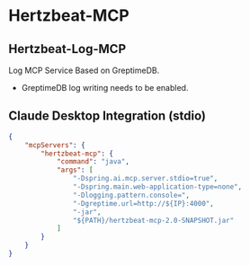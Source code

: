 # Hertzbeat-MCP

## Hertzbeat-Log-MCP

Log MCP Service Based on GreptimeDB.

- GreptimeDB log writing needs to be enabled.

## Claude Desktop Integration (stdio)

```json
{
    "mcpServers": {
        "hertzbeat-mcp": {
            "command": "java",
            "args": [
                "-Dspring.ai.mcp.server.stdio=true",
                "-Dspring.main.web-application-type=none",
                "-Dlogging.pattern.console=",
                "-Dgreptime.url=http://${IP}:4000",
                "-jar",
                "${PATH}/hertzbeat-mcp-2.0-SNAPSHOT.jar"
            ]
        }
    }
}
```